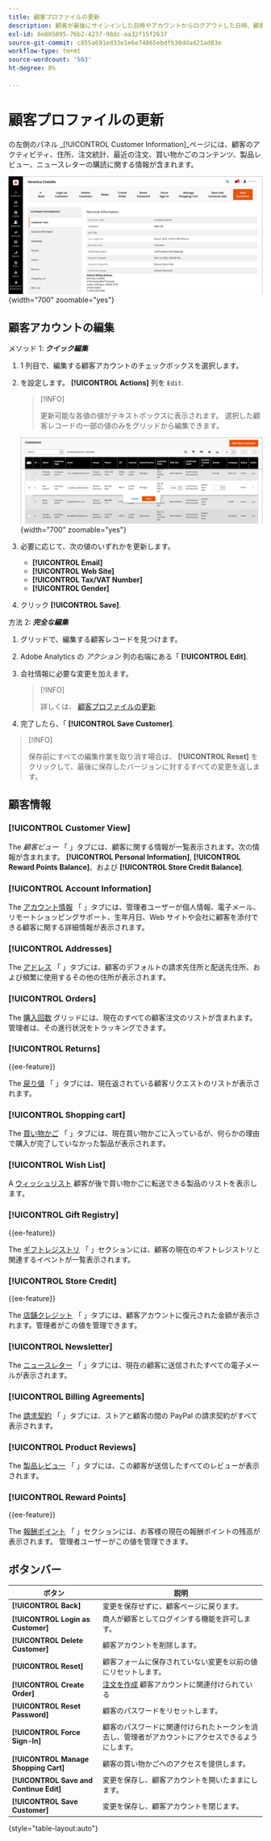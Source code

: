 ```yaml
---
title: 顧客プロファイルの更新
description: 顧客が最後にサインインした日時やアカウントからログアウトした日時、顧客プロファイルの更新など、顧客の行動に関する情報にアクセスします。
exl-id: 8e805095-76b2-4237-98dc-aa32f15f2637
source-git-commit: c855a691ed33e1e6e74865ebdfb30ddad21ad83e
workflow-type: tm+mt
source-wordcount: '503'
ht-degree: 0%

---
```


# 顧客プロファイルの更新

の左側のパネル _[!UICONTROL Customer Information]_ページには、顧客のアクティビティ、住所、注文統計、最近の注文、買い物かごのコンテンツ、製品レビュー、ニュースレターの購読に関する情報が含まれます。

![顧客プロファイル](assets/cust-profile.png){width="700" zoomable="yes"}

## 顧客アカウントの編集

メソッド 1: **_クイック編集_**

1. 1 列目で、編集する顧客アカウントのチェックボックスを選択します。

1. を設定します。 **[!UICONTROL Actions]** 列を `Edit`.

   >[!INFO]
   >
   >更新可能な各値の値がテキストボックスに表示されます。 選択した顧客レコードの一部の値のみをグリッドから編集できます。

   ![クイック編集](assets/customers-grid-quick-edit.png){width="700" zoomable="yes"}

1. 必要に応じて、次の値のいずれかを更新します。

   * **[!UICONTROL Email]**
   * **[!UICONTROL Web Site]**
   * **[!UICONTROL Tax/VAT Number]**
   * **[!UICONTROL Gender]**

1. クリック **[!UICONTROL Save]**.

方法 2: **_完全な編集_**

1. グリッドで、編集する顧客レコードを見つけます。

1. Adobe Analytics の _アクション_ 列の右端にある「 **[!UICONTROL Edit]**.

1. 会社情報に必要な変更を加えます。

   >[!INFO]
   >
   >詳しくは、 [顧客プロファイルの更新](../customers/update-account.md).

1. 完了したら、「 **[!UICONTROL Save Customer]**.

>[!INFO]
>
>保存前にすべての編集作業を取り消す場合は、 **[!UICONTROL Reset]** をクリックして、最後に保存したバージョンに対するすべての変更を返します。

## 顧客情報

### [!UICONTROL Customer View]

The _顧客ビュー_ 「 」タブには、顧客に関する情報が一覧表示されます。次の情報が含まれます。 **[!UICONTROL Personal Information]**, **[!UICONTROL Reward Points Balance]**、および **[!UICONTROL Store Credit Balance]**.

### [!UICONTROL Account Information]

The [アカウント情報](../customers/account-dashboard-account-information.md) 「 」タブには、管理者ユーザーが個人情報、電子メール、リモートショッピングサポート、生年月日、Web サイトや会社に顧客を添付できる顧客に関する詳細情報が表示されます。

### [!UICONTROL Addresses]

The [アドレス](../customers/account-dashboard-address-book.md) 「 」タブには、顧客のデフォルトの請求先住所と配送先住所、および頻繁に使用するその他の住所が表示されます。

### [!UICONTROL Orders]

The [購入回数](../stores-purchase/orders.md) グリッドには、現在のすべての顧客注文のリストが含まれます。管理者は、その進行状況をトラッキングできます。

### [!UICONTROL Returns]

{{ee-feature}}

The [戻り値](../stores-purchase/returns.md) 「 」タブには、現在返されている顧客リクエストのリストが表示されます。

### [!UICONTROL Shopping cart]

The [買い物かご](../stores-purchase/cart.md) 「 」タブには、現在買い物かごに入っているが、何らかの理由で購入が完了していなかった製品が表示されます。

### [!UICONTROL Wish List]

A [ウィッシュリスト](../stores-purchase/wishlists.md) 顧客が後で買い物かごに転送できる製品のリストを表示します。

### [!UICONTROL Gift Registry]

{{ee-feature}}

The [ギフトレジストリ](../merchandising-promotions/gift-registry-storefront.md) 「 」セクションには、顧客の現在のギフトレジストリと関連するイベントが一覧表示されます。


### [!UICONTROL Store Credit]

{{ee-feature}}

The [店舗クレジット](../customers/store-credit.md) 「 」タブには、顧客アカウントに復元された金額が表示されます。管理者がこの値を管理できます。

### [!UICONTROL Newsletter]

The [ニュースレター](../merchandising-promotions/newsletters.md) 「 」タブには、現在の顧客に送信されたすべての電子メールが表示されます。

### [!UICONTROL Billing Agreements]

The [請求契約](../stores-purchase/paypal-billing-agreements.md) 「 」タブには、ストアと顧客の間の PayPal の請求契約がすべて表示されます。

### [!UICONTROL Product Reviews]

The [製品レビュー](../catalog/settings-advanced-product-reviews.md) 「 」タブには、この顧客が送信したすべてのレビューが表示されます。

### [!UICONTROL Reward Points]

{{ee-feature}}

The [報酬ポイント](../merchandising-promotions/rewards-loyalty.md) 「 」セクションには、お客様の現在の報酬ポイントの残高が表示されます。 管理者ユーザーがこの値を管理できます。

## ボタンバー

| ボタン | 説明 |
|----------|--------------|
| **[!UICONTROL Back]** | 変更を保存せずに、顧客ページに戻ります。 |
| **[!UICONTROL Login as Customer]** | 商人が顧客としてログインする機能を許可します。 |
| **[!UICONTROL Delete Customer]** | 顧客アカウントを削除します。 |
| **[!UICONTROL Reset]** | 顧客フォームに保存されていない変更を以前の値にリセットします。 |
| **[!UICONTROL Create Order]** | [注文を作成](../stores-purchase/customer-account-create-order.md) 顧客アカウントに関連付けられている |
| **[!UICONTROL Reset Password]** | 顧客のパスワードをリセットします。 |
| **[!UICONTROL Force Sign-In]** | 顧客のパスワードに関連付けられたトークンを消去し、管理者がアカウントにアクセスできるようにします。 |
| **[!UICONTROL Manage Shopping Cart]** | 顧客の買い物かごへのアクセスを提供します。 |
| **[!UICONTROL Save and Continue Edit]** | 変更を保存し、顧客アカウントを開いたままにします。 |
| **[!UICONTROL Save Customer]** | 変更を保存し、顧客アカウントを閉じます。 |

{style="table-layout:auto"}
